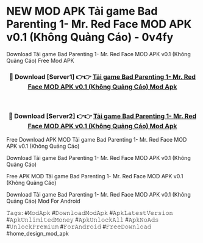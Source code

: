 # NEW MOD APK Tải game Bad Parenting 1- Mr. Red Face MOD APK v0.1 (Không Quảng Cáo) - 0v4fy
Download Tải game Bad Parenting 1- Mr. Red Face MOD APK v0.1 (Không Quảng Cáo) Free Mod APK

<div align="center">
<h3>🔴 Download [Server1] 👉👉 <a href="https://apk-comot.site?title=Tải_game_Bad_Parenting_1-_Mr._Red_Face_MOD_APK_v0.1_(Không_Quảng_Cáo)">Tải game Bad Parenting 1- Mr. Red Face MOD APK v0.1 (Không Quảng Cáo) Mod Apk</a></h3><br>

<h3>🔴 Download [Server2] 👉👉 <a href="https://apk-comot.site?title=Tải_game_Bad_Parenting_1-_Mr._Red_Face_MOD_APK_v0.1_(Không_Quảng_Cáo)">Tải game Bad Parenting 1- Mr. Red Face MOD APK v0.1 (Không Quảng Cáo) Mod Apk</a></h3>
</div>


Free Download APK MOD Tải game Bad Parenting 1- Mr. Red Face MOD APK v0.1 (Không Quảng Cáo)

Download Tải game Bad Parenting 1- Mr. Red Face MOD APK v0.1 (Không Quảng Cáo) 

Free APK MOD Tải game Bad Parenting 1- Mr. Red Face MOD APK v0.1 (Không Quảng Cáo) 

Download Tải game Bad Parenting 1- Mr. Red Face MOD APK v0.1 (Không Quảng Cáo) Mod For Android

𝚃𝚊𝚐𝚜: #𝙼𝚘𝚍𝙰𝚙𝚔 #𝙳𝚘𝚠𝚗𝚕𝚘𝚊𝚍𝙼𝚘𝚍𝙰𝚙𝚔 #𝙰𝚙𝚔𝙻𝚊𝚝𝚎𝚜𝚝𝚅𝚎𝚛𝚜𝚒𝚘𝚗 #𝙰𝚙𝚔𝚄𝚗𝚕𝚒𝚖𝚒𝚝𝚎𝚍𝙼𝚘𝚗𝚎𝚢 #𝙰𝚙𝚔𝚄𝚗𝚕𝚘𝚌𝚔𝙰𝚕𝚕 #𝙰𝚙𝚔𝙽𝚘𝙰𝚍𝚜 #𝚄𝚗𝚕𝚘𝚌𝚔𝙿𝚛𝚎𝚖𝚒𝚞𝚖 #𝙵𝚘𝚛𝙰𝚗𝚍𝚛𝚘𝚒𝚍 #𝙵𝚛𝚎𝚎𝙳𝚘𝚠𝚗𝚕𝚘𝚊𝚍 #home_design_mod_apk